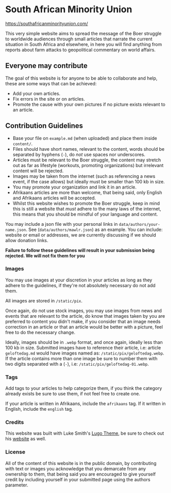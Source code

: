 # South African Minority Union

https://southafricanminorityunion.com/

This very simple website aims to spread the message of the Boer struggle to worldwide audiences through small articles that
narrate the current situation in South Africa and elsewhere, in here you will find anything from reports about farm attacks
to geopolitical commentary on world affairs.

## Everyone may contribute

The goal of this website is for anyone to be able to collaborate and help, these are some ways that can be achieved:

- Add your own articles.
- Fix errors in the site or on articles.
- Promote the cause with your own pictures if no picture exists relevant to an article.

## Contribution Guidelines

- Base your file on `example.md` (when uploaded) and place them inside `content/`.
- Files should have short names, relevant to the content, words should be separated by hyphens (`-`), do _not_ use spaces nor underscores.
- Articles must be relevant to the Boer struggle, the content may stretch out as far as lifestyle (workouts, promoting organizations) but irrelevant content
will be rejected.
- Images may be taken from the internet (such as referencing a news event, if the case allows) but ideally must be smaller than 100 kb in size.
- You may promote your organization and link it in an article.
- Afrikaans articles are more than welcome, that being said, only English and Afrikaans articles will be accepted.
- Whilst this website wishes to promote the Boer struggle, keep in mind this is still a website that _must_ adhere to the many laws of the internet,
this means that you should be mindful of your language and content.

You may include a json file with your personal links in `data/authors/your-name.json`. See (`data/authors/mawlr.json`) as an example. You can include: website or email or addresses, we are currently discussing if we should allow donation links.

**Failure to follow these guidelines will result in your submission being rejected. We will not fix them for you**

### Images

You may use images at your discretion in your articles as long as they adhere to the guidelines, if they're
not absolutely necessary do not add them.

All images are stored in `/static/pix`.

Once again, do not use stock images, you may use images from news and events that are relevant to the article, do know that images taken by you are
preferred to content you didn't make, if you consider that an image needs correction in an article or that an article would be better with a picture,
feel free to do the necessary change.

Ideally, images should be in `.webp` format, and once again, ideally less than 100 kb in size. Submitted images have to reference their article, i.e: 
article `geloftedag.md` would have images named as: `/static/pix/geloftedag.webp`. If the article contains more than one image be sure to number them with two digits
separated with a (`-`), i.e: `/static/pix/geloftedag-01.webp`.

### Tags

Add tags to your articles to help categorize them, if you think the category already exists be sure to use them, if not feel free to create one.

If your article is written in Afrikaans, include the `afrikaans` tag.
If it written in English, include the `english` tag.

### Credits

This website was built with Luke Smith's [Lugo Theme](https://github.com/LukeSmithxyz/lugo), be sure to check out his [website](https://lukesmith.xyz/) as well.

### License

All of the content of this website is in the public domain, by contributing with text or images you acknowledge that you demarcate from any ownership to them, that being said
you are encouraged to give yourself credit by including yourself in your submitted page using the authors parameter.
